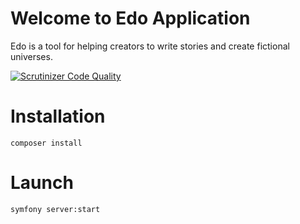 # Welcome to Edo Application

Edo is a tool for helping creators to write stories and create fictional universes.

[![Scrutinizer Code Quality](https://scrutinizer-ci.com/g/gdarquie/edo/badges/quality-score.png?b=master)](https://scrutinizer-ci.com/g/gdarquie/edo/?branch=master)	

# Installation

```
composer install
```

# Launch

```
symfony server:start
```